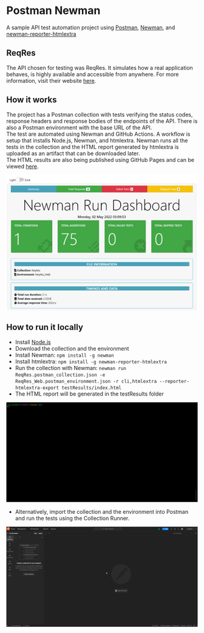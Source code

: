 # Postman Newman

A sample API test automation project using [Postman](https://www.postman.com/), [Newman](https://www.npmjs.com/package/newman), and [newman-reporter-htmlextra](https://github.com/DannyDainton/newman-reporter-htmlextra#readme)

## ReqRes

The API chosen for testing was ReqRes. It simulates how a real application behaves, is highly available and accessible from anywhere. For more information, visit their website [here](https://reqres.in/).

## How it works

The project has a Postman collection with tests verifying the status codes, response headers and response bodies of the endpoints of the API. There is also a Postman environment with the base URL of the API.  
The test are automated using Newman and GitHub Actions. A workflow is setup that installs Node.js, Newman, and htmlextra. Newman runs all the tests in the collection and the HTML report generated by htmlextra is uploaded as an artifact that can be downloaded later.  
The HTML results are also being published using GitHub Pages and can be viewed [here](https://kafziel4.github.io/postman-newman/).

![report](./assets/report.PNG)

## How to run it locally

- Install [Node.js](https://nodejs.org/en/)
- Download the collection and the environment
- Install Newman: `npm install -g newman`
- Install htmlextra: `npm install -g newman-reporter-htmlextra`
- Run the collection with Newman: `newman run ReqRes.postman_collection.json -e ReqRes_Web.postman_environment.json -r cli,htmlextra --reporter-htmlextra-export testResults/index.html`
- The HTML report will be generated in the testResults folder

![newman](assets/newman.gif)

- Alternatively, import the collection and the environment into Postman and run the tests using the Collection Runner.

![postman_runner](./assets/postman_runner.gif)
